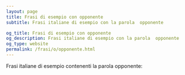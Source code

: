 ```yaml
---
layout: page
title: Frasi di esempio con opponente 
subtitle: Frasi italiane di esempio con la parola  opponente

og_title: Frasi di esempio con opponente 
og_description: Frasi italiane di esempio con la parola  opponente
og_type: website
permalink: /frasi/o/opponente.html
---
```


Frasi italiane di esempio contenenti la parola opponente:


